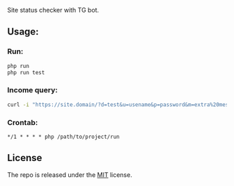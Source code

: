 Site status checker with TG bot.

## Usage:
### Run:
```bash
php run
php run test
```

### Income query:
```bash
curl -i "https://site.domain/?d=test&u=usename&p=password&m=extra%20message"
```

### Crontab:
```
*/1 * * * * php /path/to/project/run
```

## License
The repo is released under the [MIT](https://github.com/m0b-ua/nde/blob/master/LICENSE) license.
